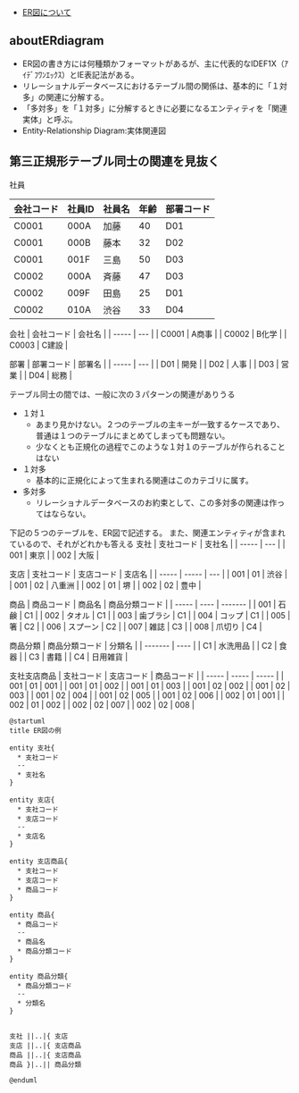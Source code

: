 <!-- TOC -->

- [ER図について](#aboutERdiagram)

<!-- /TOC -->

## aboutERdiagram
- ER図の書き方には何種類かフォーマットがあるが、主に代表的なIDEF1X（ｱｲﾃﾞﾌﾜﾝｴｯｸｽ）とIE表記法がある。
- リレーショナルデータベースにおけるテーブル間の関係は、基本的に「１対多」の関連に分解する。
- 「多対多」を「１対多」に分解するときに必要になるエンティティを「関連実体」と呼ぶ。
- Entity-Relationship Diagram:実体関連図


## 第三正規形テーブル同士の関連を見抜く

社員

| 会社コード | 社員ID | 社員名 | 年齢  | 部署コード |
| ----- | ---- | --- | --- | ----- |
| C0001 | 000A | 加藤  | 40  | D01   |
| C0001 | 000B | 藤本  | 32  | D02   |
| C0001 | 001F | 三島  | 50  | D03   |
| C0002 | 000A | 斉藤  | 47  | D03   |
| C0002 | 009F | 田島  | 25  | D01   |
| C0002 | 010A | 渋谷  | 33  | D04   |

会社
| 会社コード | 会社名 |
| ----- | --- |
| C0001 | A商事 |
| C0002 | B化学 |
| C0003 | C建設 |

部署
| 部署コード | 部署名 |
| ----- | --- |
| D01   | 開発  |
| D02   | 人事  |
| D03   | 営業  |
| D04   | 総務  |


テーブル同士の間では、一般に次の３パターンの関連がありうる
- １対１
    - あまり見かけない。２つのテーブルの主キーが一致するケースであり、普通は１つのテーブルにまとめてしまっても問題ない。
    - 少なくとも正規化の過程でこのような１対１のテーブルが作られることはない
- １対多
    - 基本的に正規化によって生まれる関連はこのカテゴリに属す。
- 多対多
    - リレーショナルデータベースのお約束として、この多対多の関連は作ってはならない。


下記の５つのテーブルを、ER図で記述する。
また、関連エンティティが含まれているので、それがどれかも答える
支社
| 支社コード | 支社名 |
| ----- | --- |
| 001   | 東京  |
| 002   | 大阪  |

支店
| 支社コード | 支店コード | 支店名 |
| ----- | ----- | --- |
| 001   | 01    | 渋谷  |
| 001   | 02    | 八重洲 |
| 002   | 01    | 堺   |
| 002   | 02    | 豊中  |

商品
| 商品コード | 商品名  | 商品分類コード |
| ----- | ---- | ------- |
| 001   | 石鹸   | C1      |
| 002   | タオル  | C1      |
| 003   | 歯ブラシ | C1      |
| 004   | コップ  | C1      |
| 005   | 箸    | C2      |
| 006   | スプーン | C2      |
| 007   | 雑誌   | C3      |
| 008   | 爪切り  | C4      |

商品分類
| 商品分類コード | 分類名  |
| ------- | ---- |
| C1      | 水洗用品 |
| C2      | 食器   |
| C3      | 書籍   |
| C4      | 日用雑貨 |

支社支店商品
| 支社コード | 支店コード | 商品コード |
| ----- | ----- | ----- |
| 001   | 01    | 001   |
| 001   | 01    | 002   |
| 001   | 01    | 003   |
| 001   | 02    | 002   |
| 001   | 02    | 003   |
| 001   | 02    | 004   |
| 001   | 02    | 005   |
| 001   | 02    | 006   |
| 002   | 01    | 001   |
| 002   | 01    | 002   |
| 002   | 02    | 007   |
| 002   | 02    | 008   |


```uml
@startuml
title ER図の例

entity 支社{
  * 支社コード
  --
  * 支社名
}

entity 支店{
  * 支社コード
  * 支店コード
  --
  * 支店名
}

entity 支店商品{
  * 支社コード
  * 支店コード
  * 商品コード
}

entity 商品{
  * 商品コード
  --
  * 商品名
  * 商品分類コード
}

entity 商品分類{
  * 商品分類コード
  --
  * 分類名
}


支社 ||..|{ 支店
支店 ||..|{ 支店商品
商品 ||..|{ 支店商品
商品 }|..|| 商品分類

@enduml
```
